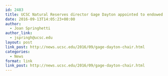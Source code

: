```yaml
---
id: 2483
title: UCSC Natural Reserves director Gage Dayton appointed to endowed chair
date: 2016-09-13T14:05:23+00:00
author:
  - Joan Springhetti
author_link:
  - jspringh@ucsc.edu
layout: post
link_post: http://news.ucsc.edu/2016/09/gage-dayton-chair.html
categories:
  - News
format: link
link_post: http://news.ucsc.edu/2016/09/gage-dayton-chair.html
---
```

